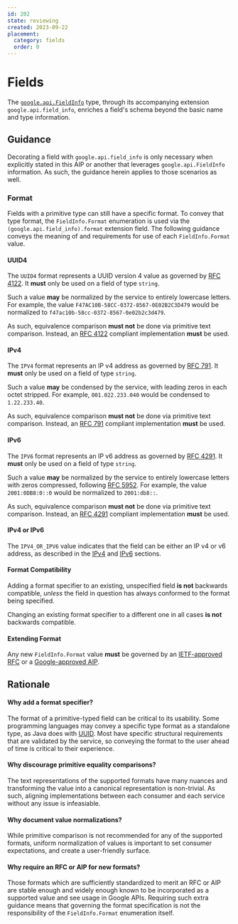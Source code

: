 ```yaml
---
id: 202
state: reviewing
created: 2023-09-22
placement:
  category: fields
  order: 0
---
```


# Fields

The [`google.api.FieldInfo`][field info proto] type, through its accompanying
extension `google.api.field_info`, enriches a field's schema beyond the basic
name and type information.

## Guidance

Decorating a field with `google.api.field_info` is only necessary when
explicitly stated in this AIP or another that leverages `google.api.FieldInfo`
information. As such, the guidance herein applies to those scenarios as well.

### Format

Fields with a primitive type can still have a specific format. To convey that
type format, the `FieldInfo.Format` enumeration is used via the
`(google.api.field_info).format` extension field. The following guidance conveys
the meaning of and requirements for use of each `FieldInfo.Format` value.

#### UUID4

The `UUID4` format represents a UUID version 4 value as governed by
[RFC 4122][]. It **must** only be used on a field of type `string`.

Such a value **may** be normalized by the service to entirely lowercase letters.
For example, the value `F47AC10B-58CC-0372-8567-0E02B2C3D479` would be
normalized to `f47ac10b-58cc-0372-8567-0e02b2c3d479`.

As such, equivalence comparison **must not** be done via primitive text
comparison. Instead, an [RFC 4122][] compliant implementation **must** be used.

#### IPv4

The `IPV4` format represents an IP v4 address as governed by [RFC 791][]. It
**must** only be used on a field of type `string`.

Such a value **may** be condensed by the service, with leading zeros in each
octet stripped. For example, `001.022.233.040` would be condensed to
`1.22.233.40`.

As such, equivalence comparison **must not** be done via primitive text
comparison. Instead, an [RFC 791][] compliant implementation **must** be used.

#### IPv6

The `IPV6` format represents an IP v6 address as governed by [RFC 4291][]. It
**must** only be used on a field of type `string`.

Such a value **may** be normalized by the service to entirely lowercase letters
with zeros compressed, following [RFC 5952][]. For example, the value
`2001:0DB8:0::0` would be normalized to `2001:db8::`.

As such, equivalence comparison **must not** be done via primitive text
comparison. Instead, an [RFC 4291][] compliant implementation **must** be used.

#### IPv4 or IPv6

The `IPV4_OR_IPV6` value indicates that the field can be either an IP v4 or v6
address, as described in the [IPv4](#ipv4) and [IPv6](#ipv6) sections.

#### Format Compatibility

Adding a format specifier to an existing, unspecified field **is not** backwards
compatible, *unless* the field in question has always conformed to the format
being specified.

Changing an existing format specifier to a different one in all cases **is not**
backwards compatible.

#### Extending Format

Any new `FieldInfo.Format` value **must** be governed by an
[IETF-approved RFC][ietf rfc] or a [Google-approved AIP](./0001.md).

## Rationale

#### Why add a format specifier?

The format of a primitive-typed field can be critical to its usability. Some
programming languages may convey a specific type format as a standalone type,
as Java does with [UUID][java uuid]. Most have specific structural requirements
that are validated by the service, so conveying the format to the user ahead of
time is critical to their experience.

#### Why discourage primitive equality comparisons?

The text representations of the supported formats have many nuances and
transforming the value into a canonical representation is non-trivial. As such,
aligning implementations between each consumer and each service without any
issue is infeasiable.

#### Why document value normalizations?

While primitive comparison is not recommended for any of the supported formats,
uniform normalization of values is important to set consumer expectations, and
create a user-friendly surface.

#### Why require an RFC or AIP for new formats?

Those formats which are sufficiently standardized to merit an RFC or AIP are
stable enough and widely enough known to be incorporated as a supported value
and see usage in Google APIs. Requiring such extra guidance means that governing
the format specification is not the responsibility of the `FieldInfo.Format`
enumeration itself.

[field info proto]: https://github.com/googleapis/googleapis/blob/master/google/api/field_info.proto
[rfc 4122]: https://datatracker.ietf.org/doc/html/rfc4122
[rfc 791]: https://datatracker.ietf.org/doc/html/rfc791
[rfc 4291]: https://datatracker.ietf.org/doc/html/rfc4291#section-2.2
[rfc 5952]: https://datatracker.ietf.org/doc/html/rfc5952
[ietf rfc]: https://www.ietf.org/standards/rfcs
[java uuid]: https://docs.oracle.com/javase/8/docs/api/java/util/UUID.html
